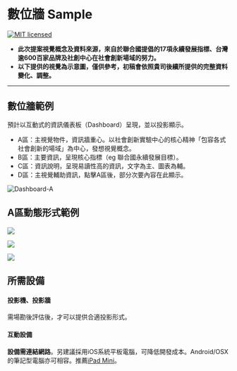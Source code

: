 # **數位牆 Sample**



[![MIT licensed][mit-badge]][mit-url]



[mit-badge]: https://img.shields.io/badge/license-MIT-blue.svg
[mit-url]: https://github.com/w3reality/three-geo/blob/master/LICENSE

- **此次提案視覺概念及資料來源，來自於聯合國提倡的17項永續發展指標、台灣逾600百家品牌及社創中心在社會創新場域的努力。**
- **以下提供的視覺為示意圖，僅供參考，初稿會依照貴司後續所提供的完整資料變化、調整。**

-------



## 數位牆範例



預計以互動式的資訊儀表板（Dashboard）呈現，並以投影顯示。

- A區：主視覺物件，資訊牆重心。以社會創新實驗中心的核心精神「包容各式社會創新的場域」為中心，發想視覺概念。
- B區：主要資訊，呈現核心指標（eg 聯合國永續發展目標）。
- C區：資訊說明，呈現易讀性高的資訊，文字為主、圖表為輔。
- D區：主視覺輔助資訊，點擊A區後，部分次要內容在此顯示。



![Dashboard-A](https://vikhuang.github.io/SIL_ex/textures/Dashboard-A.png)



## A區動態形式範例

#### 



![](https://github.blog/wp-content/uploads/2020/12/layers-loop.h264.2020-12-21-11_16_56.gif?resize=640%2C409)



![](https://cdn.dribbble.com/users/1851222/screenshots/5915249/cubik3.gif)



![](https://64.media.tumblr.com/dca4ee081c71ab90204234870c7ffb09/10d6e520057bddd1-cf/s1280x1920/6e954b9291d289c551b6ca51960d91e992ce1ca2.gifv)



## 所需設備

#### 投影機、投影牆

需場勘後評估後，才可以提供合適投影形式。

#### 互動設備 

**設備需連結網路**。另建議採用iOS系統平板電腦，可降低開發成本。Android/OSX的筆記型電腦亦可相容。推薦[iPad Mini](https://www.apple.com/tw/ipad-mini/)。